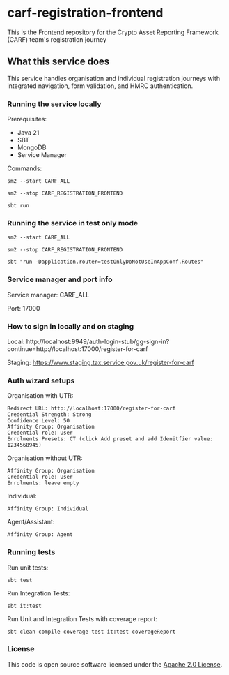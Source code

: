 # carf-registration-frontend

This is the Frontend repository for the Crypto Asset Reporting Framework (CARF) team's registration journey

## What this service does
This service handles organisation and individual registration journeys with integrated navigation, form validation, and HMRC authentication.

### Running the service locally

Prerequisites:
- Java 21
- SBT
- MongoDB
- Service Manager

Commands:
```
sm2 --start CARF_ALL
```
```
sm2 --stop CARF_REGISTRATION_FRONTEND 
```
```
sbt run
```

### Running the service in test only mode
```
sm2 --start CARF_ALL
```
```
sm2 --stop CARF_REGISTRATION_FRONTEND
```
```
sbt "run -Dapplication.router=testOnlyDoNotUseInAppConf.Routes"
```

### Service manager and port info

Service manager: CARF_ALL

Port: 17000

### How to sign in locally and on staging

Local: 
http://localhost:9949/auth-login-stub/gg-sign-in?continue=http://localhost:17000/register-for-carf

Staging:
https://www.staging.tax.service.gov.uk/register-for-carf

### Auth wizard setups
Organisation with UTR:
```
Redirect URL: http://localhost:17000/register-for-carf
Credential Strength: Strong
Confidence Level: 50
Affinity Group: Organisation
Credential role: User
Enrolments Presets: CT (click Add preset and add Idenitfier value: 1234568945)
```

Organisation without UTR:
```
Affinity Group: Organisation
Credential role: User
Enrolments: leave empty
```

Individual:
```
Affinity Group: Individual
```

Agent/Assistant:
```
Affinity Group: Agent
```

### Running tests
Run unit tests:
```
sbt test
```
Run Integration Tests:
```
sbt it:test
```
Run Unit and Integration Tests with coverage report:
```
sbt clean compile coverage test it:test coverageReport
```
### License

This code is open source software licensed under the [Apache 2.0 License]("http://www.apache.org/licenses/LICENSE-2.0.html").